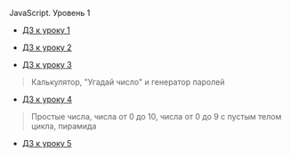 [](#header-2)JavaScript. Уровень 1


* [ДЗ к уроку 1](https://alexandersgr.github.io/JavaScriptLv1_HomeWorks/Lesson1.html)

* [ДЗ к уроку 2](https://alexandersgr.github.io/JavaScriptLv1_HomeWorks/Lesson2.html)

* [ДЗ к уроку 3](https://alexandersgr.github.io/JavaScriptLv1_HomeWorks/Lesson3.html)
>  Калькулятор, "Угадай число" и генератор паролей

* [ДЗ к уроку 4](https://alexandersgr.github.io/JavaScriptLv1_HomeWorks/Lesson4.html)
>  Простые числа, числа от 0 до 10, числа от 0 до 9 с пустым телом цикла, пирамида

* [ДЗ к уроку 5](https://alexandersgr.github.io/JavaScriptLv1_HomeWorks/Lesson5.html)
